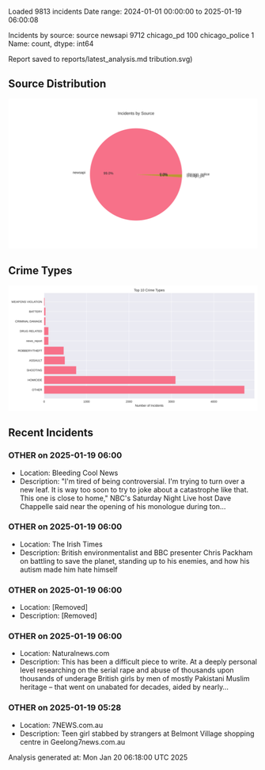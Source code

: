 
Loaded 9813 incidents
Date range: 2024-01-01 00:00:00 to 2025-01-19 06:00:08

Incidents by source:
source
newsapi           9712
chicago_pd         100
chicago_police       1
Name: count, dtype: int64

Report saved to reports/latest_analysis.md
tribution.svg)

## Source Distribution
![Source Distribution](images/source_distribution.svg)

## Crime Types
![Crime Types](images/crime_types.svg)

## Recent Incidents

### OTHER on 2025-01-19 06:00
- Location: Bleeding Cool News
- Description: "I'm tired of being controversial. I'm trying to turn over a new leaf. It is way too soon to try to joke about a catastrophe like that. This one is close to home," NBC's Saturday Night Live host Dave Chappelle said near the opening of his monologue during ton…


### OTHER on 2025-01-19 06:00
- Location: The Irish Times
- Description: British environmentalist and BBC presenter Chris Packham on battling to save the planet, standing up to his enemies, and how his autism made him hate himself


### OTHER on 2025-01-19 06:00
- Location: [Removed]
- Description: [Removed]


### OTHER on 2025-01-19 06:00
- Location: Naturalnews.com
- Description: This has been a difficult piece to write. At a deeply personal level researching on the serial rape and abuse of thousands upon thousands of underage British girls by men of mostly Pakistani Muslim heritage – that went on unabated for decades, aided by nearly…


### OTHER on 2025-01-19 05:28
- Location: 7NEWS.com.au
- Description: Teen girl stabbed by strangers at Belmont Village shopping centre in Geelong7news.com.au

Analysis generated at: Mon Jan 20 06:18:00 UTC 2025
